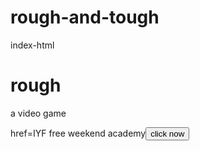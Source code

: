 # rough-and-tough
index-html
<!DOCTYPE-html≥
<html>
<head>
<title>rough and tough</title>
</head>
<body>
<h1>rough </h1>
<p>a video game</p>
</body>
</html>
<a>href=IYF free weekend academy<button>click now</button>